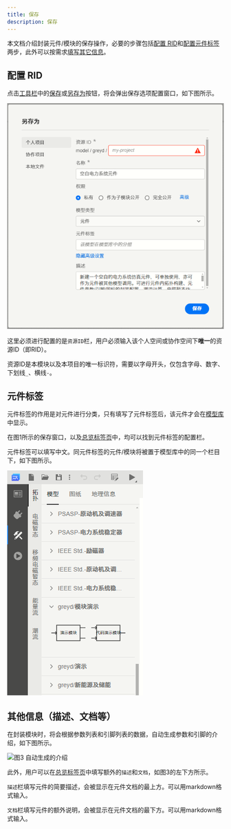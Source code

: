 ```yaml
---
title: 保存
description: 保存
---
```


本文档介绍封装元件/模块的保存操作，必要的步骤包括[配置 RID](#配置-rid)和[配置元件标签](#元件标签)两步，此外可以按需求[填写其它信息](#其他信息描述文档等)。

## 配置 RID

点击[工具栏](../../../workbench/toolbar/index.md)中的[保存](../../../workbench/toolbar/index.md#保存)或[另存为](../../../workbench/toolbar/index.md#另存为)按钮，将会弹出保存选项配置窗口，如下图所示。

![图1 保存选项配置窗口](image.png)

这里必须进行配置的是```资源ID```栏，用户必须输入该个人空间或协作空间下**唯一**的资源ID（即RID）。

资源ID是本模块以及本项目的唯一标识符，需要以字母开头，仅包含字母、数字、下划线```_```、横线```-```。

## 元件标签

元件标签的作用是对元件进行分类，只有填写了元件标签后，该元件才会在[模型库](../../../workbench/function/design/index.md#模型)中显示。

在图1所示的保存窗口，以及[总览标签页](../../../workbench/function/summary/index.md)中，均可以找到元件标签的配置栏。

元件标签可以填写中文。同元件标签的元件/模块将被置于模型库中的同一个栏目下，如下图所示。

![图2 元件标签效果](image-2.png)

## 其他信息（描述、文档等）

在封装模块时，将会根据参数列表和引脚列表的数据，自动生成参数和引脚的介绍，如下图所示。

![图3 自动生成的介绍](image-1.png)

此外，用户可以在[总览标签页](../../../workbench/function/summary/index.md)中填写额外的```描述```和```文档```，如图3的左下方所示。

```描述```栏填写元件的简要描述，会被显示在元件文档的最上方。可以用markdown格式输入。

```文档```栏填写元件的额外说明，会被显示在元件文档的最下方。可以用markdown格式输入。